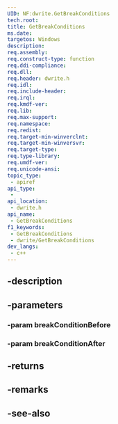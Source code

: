 ```yaml
---
UID: NF:dwrite.GetBreakConditions
tech.root: 
title: GetBreakConditions
ms.date: 
targetos: Windows
description: 
req.assembly: 
req.construct-type: function
req.ddi-compliance: 
req.dll: 
req.header: dwrite.h
req.idl: 
req.include-header: 
req.irql: 
req.kmdf-ver: 
req.lib: 
req.max-support: 
req.namespace: 
req.redist: 
req.target-min-winverclnt: 
req.target-min-winversvr: 
req.target-type: 
req.type-library: 
req.umdf-ver: 
req.unicode-ansi: 
topic_type:
 - apiref
api_type:
 - 
api_location:
 - dwrite.h
api_name:
 - GetBreakConditions
f1_keywords:
 - GetBreakConditions
 - dwrite/GetBreakConditions
dev_langs:
 - c++
---
```


## -description

## -parameters

### -param breakConditionBefore

### -param breakConditionAfter

## -returns

## -remarks

## -see-also

